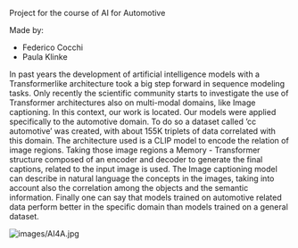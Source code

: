 Project for the course of AI for Automotive

Made by:
- Federico Cocchi
- Paula Klinke


In past years the development of artificial intelligence models with a Transformerlike
architecture took a big step forward in sequence modeling tasks. Only recently the
scientific community starts to investigate the use of Transformer architectures also on
multi-modal domains, like Image captioning. In this context, our work is located.
Our models were applied specifically to the automotive domain. To do so a dataset
called ’cc automotive’ was created, with about 155K triplets of data correlated with this
domain.
The architecture used is a CLIP model to encode the relation of image regions. Taking
those image regions a Memory - Transformer structure composed of an encoder and
decoder to generate the final captions, related to the input image is used.
The Image captioning model can describe in natural language the concepts in the
images, taking into account also the correlation among the objects and the semantic
information.
Finally one can say that models trained on automotive related data perform better in
the specific domain than models trained on a general dataset.

![images/AI4A.jpg]()
